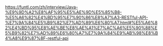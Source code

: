 
https://funtl.com/zh/interview/Java-%E9%9D%A2%E8%AF%95%E5%AE%9D%E5%85%B8-%E5%A6%82%E4%BD%95%E7%90%86%E8%A7%A3-RESTful-API-%E7%9A%84%E5%B9%82%E7%AD%89%E6%80%A7.html#%E5%A6%82%E4%BD%95%E8%AE%BE%E8%AE%A1%E7%AC%A6%E5%90%88%E5%B9%82%E7%AD%89%E6%80%A7%E7%9A%84%E9%AB%98%E8%B4%A8%E9%87%8F-restful-api